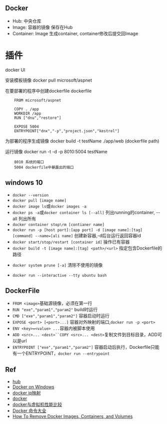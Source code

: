 ## Docker


+ Hub: 中央仓库 
+ Image: 容器的镜像 保存在Hub
+ Container: Image 生成container, container修改后提交回Image

# 插件

docker UI



安装模板镜像
docker pull  microsoft/aspnet



在要部署的程序中创建dockerfile
dockerfile

		FROM microsoft/aspnet
		
		COPY . /app
		WORKDIR /app
		RUN ["dnu","restore"]
		
		EXPOSE 5004
		ENTRYPOINT["dnx","-p","project.json","kestrel"]



为部署的程序生成镜像
docker build -t testName ./app/web  (dockerfile path)


运行镜像
docker run -t -d -p 8010:5004 testName

		8010 系统的端口
		5004 dockerfile中暴露出的端口
		
		
## windows 10

+ `docker --version` 
+ `docker pull [image name]`
+ `docker image ls`或`docker images -a`
+ `docker ps -a`或`docker container ls [--all]` 列出running的container, --all 列出所有
+ `docker container stop\rm [contianer name]`
+ `docker run -p [host port]:[app port] -d [image name]:[tag] [command] --name=[ali name]` 创建新容器,-d后台运行返回容器id
+ `docker start/stop/restart [container id]` 操作已有容器
+ `docker build -t [image name]:[tag] <path>/<url>` 指定包含Dockerfile的路径
<!-- 清除 -->
+ `docker system prune [-a]` 清除不使用的镜像
<!-- example -->
+ `docker run --interactive --tty ubuntu bash`


## DockerFile
+ `FROM <image>`基础源镜像，必须在第一行
+ `RUN "exe","param1","param2"` build时运行
+ `CMD ["exe","param1","param2"]` 容器启动时运行
+ `EXPOSE <port> [<port>...]` 容器对外映射的端口,`docker run -p <port>`
+ `ENV <key>=<value> ...`容器内被脚本使用
+ `ADD <src>... <dest>``COPY <src>... <dest>`复制文件到目标目录，ADD可以是url
+ `ENTRYPOINT ["exe","param1","param2"]` 容器启动后执行，Dockerfile只能有一个ENTRYPOINT，`docker run --entrypoint`


## Ref

+ [hub](https://hub.docker.com)
+ [Docker on Windows](https://docs.microsoft.com/en-us/virtualization/windowscontainers/manage-docker/configure-docker-daemon)
+ [docker ip映射](https://www.cnblogs.com/brock0624/p/9788710.html)
+ [docker](https://docs.docker.com/docker-for-windows/)
+ [docker与虚拟机性能比较](http://blog.csdn.net/cbl709/article/details/43955687)
+ [Docker 命令大全](http://www.runoob.com/docker/docker-command-manual.html)
+ [How To Remove Docker Images, Containers, and Volumes](https://www.digitalocean.com/community/tutorials/how-to-remove-docker-images-containers-and-volumes)
